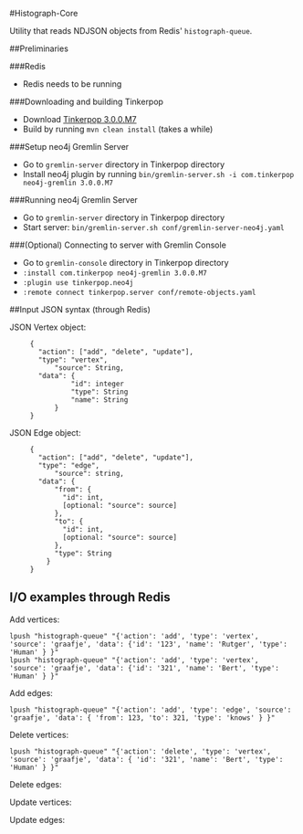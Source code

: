 #Histograph-Core

Utility that reads NDJSON objects from Redis' `histograph-queue`.

##Preliminaries

###Redis 

- Redis needs to be running 

###Downloading and building Tinkerpop

- Download [Tinkerpop 3.0.0.M7](https://github.com/tinkerpop/tinkerpop3/archive/3.0.0.M7.zip)
- Build by running `mvn clean install` (takes a while)

###Setup neo4j Gremlin Server

- Go to `gremlin-server` directory in Tinkerpop directory
- Install neo4j plugin by running `bin/gremlin-server.sh -i com.tinkerpop neo4j-gremlin 3.0.0.M7`

###Running neo4j Gremlin Server

- Go to `gremlin-server` directory in Tinkerpop directory
- Start server: `bin/gremlin-server.sh conf/gremlin-server-neo4j.yaml`

###(Optional) Connecting to server with Gremlin Console

- Go to `gremlin-console` directory in Tinkerpop directory
- `:install com.tinkerpop neo4j-gremlin 3.0.0.M7`
- `:plugin use tinkerpop.neo4j`
- `:remote connect tinkerpop.server conf/remote-objects.yaml`

##Input JSON syntax (through Redis)

JSON Vertex object:

```
     {
       "action": ["add", "delete", "update"],
       "type": "vertex",
		   "source": String,
       "data": {
			   "id": integer
			   "type": String
			   "name": String
		   }
     }
```
	
JSON Edge object:

```
     {
       "action": ["add", "delete", "update"],
       "type": "edge",
		   "source": string,
       "data": {
	       "from": { 
	         "id": int,
	         [optional: "source": source]
	       },
	       "to": { 
	         "id": int,
	         [optional: "source": source]
	       },
	       "type": String
	     }
     }
```

## I/O examples through Redis
  
Add vertices:

```
lpush "histograph-queue" "{'action': 'add', 'type': 'vertex', 'source': 'graafje', 'data': {'id': '123', 'name': 'Rutger', 'type': 'Human' } }"
lpush "histograph-queue" "{'action': 'add', 'type': 'vertex', 'source': 'graafje', 'data': {'id': '321', 'name': 'Bert', 'type': 'Human' } }"
```

Add edges:

```
lpush "histograph-queue" "{'action': 'add', 'type': 'edge', 'source': 'graafje', 'data': { 'from': 123, 'to': 321, 'type': 'knows' } }"
```

Delete vertices:

```
lpush "histograph-queue" "{'action': 'delete', 'type': 'vertex', 'source': 'graafje', 'data': { 'id': '321', 'name': 'Bert', 'type': 'Human' } }"
```

Delete edges:

Update vertices:

Update edges:

